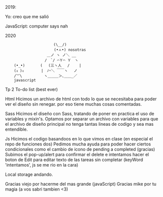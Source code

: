 2019:

Yo: creo que me salió 

JavaScript: computer says nah

2020

                          (\__/)
                         ⠀(•ㅅ•) nosotras 
                       ＿ノ ヽ ノ＼ __ 
                      /　`/ ⌒Ｙ⌒ Ｙ　ヽ 
        (•_•)       ( 　(三ヽ人　 /　　 | 
        (ง )ง        |　ﾉ⌒＼ ￣￣ヽ　 ノ    
        /︶\          ヽ＿＿＿＞､＿＿_／ 
        javascript




Tp 2 To-do list (best ever)

Html
Hicimos un archivo de html con todo lo que se necesitaba para poder ver el diseño sin renegar. por eso tiene muchas cosas comentadas.

Sass
Hicimos el diseño con Sass, tratando de poner en practica el uso de variables y mixin's.
Optamos por separar un archivo con variables para que el archivo de diseño principal no tenga tantas lineas de codigo y sea mas entendible.

Js
Hicimos el codigo basandoos en lo que vimos en clase (en especial el repo de funciones dos)
Pedimos mucha ayuda para poder hacer ciertos condicionales como el cambio de icono de pending a completed (gracias)
Subimos el pop-up/alert para confirmar el delete e intentamos hacer el boton de Edit para editar texto de las tareas sin completar (keyWord 'intentamos', js se me rio en la cara)

Local storage andando.


Gracias viejo por hacerme del mas grande (javaScript)
Gracias mike por tu magia (a vos sabri tambien <3)
